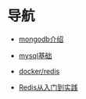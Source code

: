 # 导航

- [mongodb介绍](./mongodb.md)

- [mysql基础](./mysql.md)

- [docker/redis](https://yeasy.gitbooks.io/docker_practice/appendix/repo/redis.html)

- [Redis从入门到实践](https://juejin.im/post/5a912b3f5188257a5c608729)
